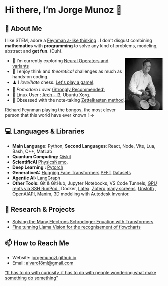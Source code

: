 # Hi there, I’m Jorge Munoz 👋

## 🔭 About Me

I like STEM, adore a [Feynman a-like thinking](https://archive.org/details/surely-you-re-joking-mister-feynman-richard-feynman/page/10/mode/2up) . I don't disgust combining **mathematics** with **programming** to solve any kind of problems, modeling, abstract and **get fun**. (Duh).

<a> <img src="feynman-bongos.jpg" alt="Feynman and the bongos" width="120" align="right"/> </a>
* 🌱 I’m currently exploring [Neural Operators and variants](https://camlab-ethz.github.io/ai4s-course/)
* 🤔 I enjoy think and *theoretical* challenges as much as hands‑on coding. 
* ♟️ I *love/hate* chess. [Let's play a game!](https://link.chess.com/profile).
* 🍅 *Pomodoro Lover* [(Strongly Recommended)](https://www.youtube.com/watch?v=sUwD3GRPJos)
* 🐧 Linux User : [Arch - I3](https://github.com/jorgemunozl/arch-i3-setup.git), Ubuntu Xorg.
* 🔮 Obsessed with the note-taking [Zettelkasten method](https://www.youtube.com/watch?v=E6ySG7xYgjY).

Richard Feynman playing the bongos, the most clever person that this world have ever known ! ->

## 💻 Languages & Libraries

* **Main Language:** Python, **Second Languages**: React, Node, Vite, Lua, Bash, C++, MatLab
* **Quantum Computing:** [Qiskit](https://qiskit-community.github.io/qiskit-nature/tutorials/11_quadratic_hamiltonian_and_slater_determinants.html)
* **ScientificAI** [PhysicsNemo](https://docs.nvidia.com/physicsnemo/latest/overview.html),
* **Deep  Learning :**  [Pytorch](https://docs.pytorch.org/docs/stable/index.html)
* **GenerativeA:** [Hugging Face Transformers](https://github.com/huggingface/transformers.git) [PEFT](https://github.com/huggingface/peft.git) [Datasets](https://github.com/huggingface/datasets.git)
* **Agentic AI:** [LangGraph](https://academy.langchain.com/?_gl=1*mi3mwc*_gcl_au*OTM1ODU4NjExLjE3NjEyNjQxNTc.*_ga*OTgyNjcwNzM0LjE3NjEyNjQxNTk.*_ga_47WX3HKKY2*czE3NjEyNjQxNTgkbzEkZzEkdDE3NjEyNjQxOTUkajIzJGwwJGgw)
* **Other Tools:** Git & GitHub, Jupyter Notebooks, VS Code Tunnels, [GPU rents via SSH RunPod ](https://console.runpod.io/)  , Docker, [Latex](https://github.com/jorgemunozl/arch-nvim-latex.git) ,[Zotero](https://github.com/jorgemunozl/syncZ.git),[many screens](https://github.com/jorgemunozl/input-leap-computer.git), [Unsloth](https://unsloth.ai/) , [OpenAIAPI](https://platform.openai.com/docs/guides/text), [Manim](https://www.manim.community/), 3D modeling with Autodesk Inventor.


## 🔬 Research & Projects

- [Solving the Many Electrons Schrodinger Equation with Transformers](https://jorgemunozl.github.io/portfolio/project_transformers)
- [Fine tunning Llama Vision for the recognisement of flowcharts](https://jorgemunozl.github.io/portfolio/project-flowcharts)
 
## 📫 How to Reach Me

* Website: [jorgemunozl.github.io](https://jorgemunozl.github.io)
* Email: [alvaro18ml@gmail.com](mailto:alvaro18ml@gmail.com)

["It has to do with curiosity, it has to do with people wondering what make something do something"](https://www.youtube.com/watch?v=JbesmfdUMkw)

